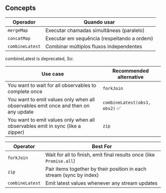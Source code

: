 ## Concepts

| Operador        | Quando usar                                              |
|------------------|----------------------------------------------------------|
| `mergeMap`       | Executar chamadas simultâneas (paralelo)                |
| `concatMap`      | Executar em sequência (respeitando a ordem)             |
| `combineLatest`  | Combinar múltiplos fluxos independentes                 |

combineLatest is deprecated, So:

| Use case                                                                 | Recommended alternative             |
|--------------------------------------------------------------------------|-------------------------------------|
| You want to wait for all observables to complete once                    | `forkJoin`                          |
| You want to emit values only when all observables emit once and then on any update | `combineLatest(obs1, obs2)` ✅ |
| You want to emit values only when all observables emit in sync (like a zipper) | `zip`                          |




| Operator        | Best For                                                                 |
|-----------------|--------------------------------------------------------------------------|
| `forkJoin`      | Wait for all to finish, emit final results once (like `Promise.all`)     |
| `zip`           | Pair items together by their position in each stream (sync by index)     |
| `combineLatest` | Emit latest values whenever any stream updates                           |
